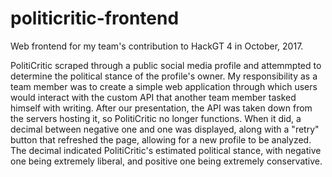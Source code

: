 # politicritic-frontend
Web frontend for my team's contribution to HackGT 4 in October, 2017.

PolitiCritic scraped through a public social media profile and attemmpted to determine the political stance of the profile's owner. My responsibility as a team member was to create a simple web application through which users would interact with the custom API that another team member tasked himself with writing. After our presentation, the API was taken down from the servers hosting it, so PolitiCritic no longer functions. When it did, a decimal between negative one and one was displayed, along with a "retry" button that refreshed the page, allowing for a new profile to be analyzed. The decimal indicated PolitiCritic's estimated political stance, with negative one being extremely liberal, and positive one being extremely conservative.
